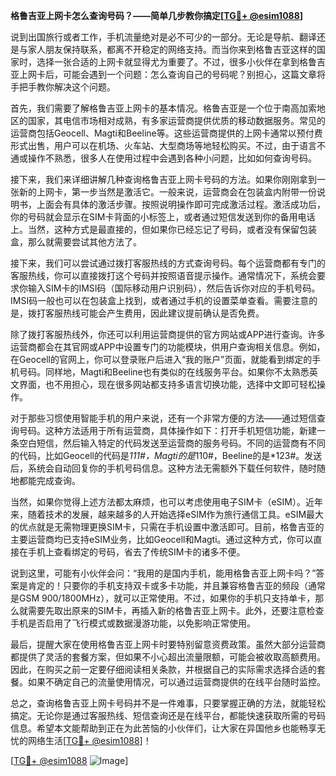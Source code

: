 **格鲁吉亚上网卡怎么查询号码？——简单几步教你搞定[[TG💪+ @esim1088](https://t.me/s/esim1088)]**

说到出国旅行或者工作，手机流量绝对是必不可少的一部分。无论是导航、翻译还是与家人朋友保持联系，都离不开稳定的网络支持。而当你来到格鲁吉亚这样的国家时，选择一张合适的上网卡就显得尤为重要了。不过，很多小伙伴在拿到格鲁吉亚上网卡后，可能会遇到一个问题：怎么查询自己的号码呢？别担心，这篇文章将手把手教你解决这个问题。

首先，我们需要了解格鲁吉亚上网卡的基本情况。格鲁吉亚是一个位于南高加索地区的国家，其电信市场相对成熟，有多家运营商提供优质的移动数据服务。常见的运营商包括Geocell、Magti和Beeline等。这些运营商提供的上网卡通常以预付费形式出售，用户可以在机场、火车站、大型商场等地轻松购买。不过，由于语言不通或操作不熟悉，很多人在使用过程中会遇到各种小问题，比如如何查询号码。

接下来，我们来详细讲解几种查询格鲁吉亚上网卡号码的方法。如果你刚刚拿到一张新的上网卡，第一步当然是激活它。一般来说，运营商会在包装盒内附带一份说明书，上面会有具体的激活步骤。按照说明操作即可完成激活过程。激活成功后，你的号码就会显示在SIM卡背面的小标签上，或者通过短信发送到你的备用电话上。当然，这种方式是最直接的，但如果你已经忘记了号码，或者没有保留包装盒，那么就需要尝试其他方法了。

接下来，我们可以尝试通过拨打客服热线的方式查询号码。每个运营商都有专门的客服热线，你可以直接拨打这个号码并按照语音提示操作。通常情况下，系统会要求你输入SIM卡的IMSI码（国际移动用户识别码），然后告诉你对应的手机号码。IMSI码一般也可以在包装盒上找到，或者通过手机的设置菜单查看。需要注意的是，拨打客服热线可能会产生费用，因此建议提前确认是否免费。

除了拨打客服热线外，你还可以利用运营商提供的官方网站或APP进行查询。许多运营商都会在其官网或APP中设置专门的功能模块，供用户查询相关信息。例如，在Geocell的官网上，你可以登录账户后进入“我的账户”页面，就能看到绑定的手机号码。同样地，Magti和Beeline也有类似的在线服务平台。如果你不太熟悉英文界面，也不用担心，现在很多网站都支持多语言切换功能，选择中文即可轻松操作。

对于那些习惯使用智能手机的用户来说，还有一个非常方便的方法——通过短信查询号码。这种方法适用于所有运营商，具体操作如下：打开手机短信功能，新建一条空白短信，然后输入特定的代码发送至运营商的服务号码。不同的运营商有不同的代码，比如Geocell的代码是*111#，Magti的是*110#，Beeline的是*123#。发送后，系统会自动回复你的手机号码信息。这种方法无需额外下载任何软件，随时随地都能完成查询。

当然，如果你觉得上述方法都太麻烦，也可以考虑使用电子SIM卡（eSIM）。近年来，随着技术的发展，越来越多的人开始选择eSIM作为旅行通信工具。eSIM最大的优点就是无需物理更换SIM卡，只需在手机设置中激活即可。目前，格鲁吉亚的主要运营商均已支持eSIM业务，比如Geocell和Magti。通过这种方式，你可以直接在手机上查看绑定的号码，省去了传统SIM卡的诸多不便。

说到这里，可能有小伙伴会问：“我用的是国内手机，能用格鲁吉亚上网卡吗？”答案是肯定的！只要你的手机支持双卡或多卡功能，并且兼容格鲁吉亚的频段（通常是GSM 900/1800MHz），就可以正常使用。不过，如果你的手机只支持单卡，那么就需要先取出原来的SIM卡，再插入新的格鲁吉亚上网卡。此外，还要注意检查手机是否启用了飞行模式或数据漫游功能，以免影响正常使用。

最后，提醒大家在使用格鲁吉亚上网卡时要特别留意资费政策。虽然大部分运营商都提供了灵活的套餐方案，但如果不小心超出流量限额，可能会被收取高额费用。因此，在购买之前一定要仔细阅读相关条款，并根据自己的实际需求选择合适的套餐。如果不确定自己的流量使用情况，可以通过运营商提供的在线平台随时监控。

总之，查询格鲁吉亚上网卡号码并不是一件难事，只要掌握正确的方法，就能轻松搞定。无论你是通过客服热线、短信查询还是在线平台，都能快速获取所需的号码信息。希望本文能帮助到正在为此苦恼的小伙伴们，让大家在异国他乡也能畅享无忧的网络生活[[TG💪+ @esim1088](https://t.me/s/esim1088)]！

[[TG💪+ @esim1088](https://t.me/s/esim1088) ![Image](https://i.postimg.cc/4NQfJmqS/Snipaste-2025-05-13-00-14-12.png)]